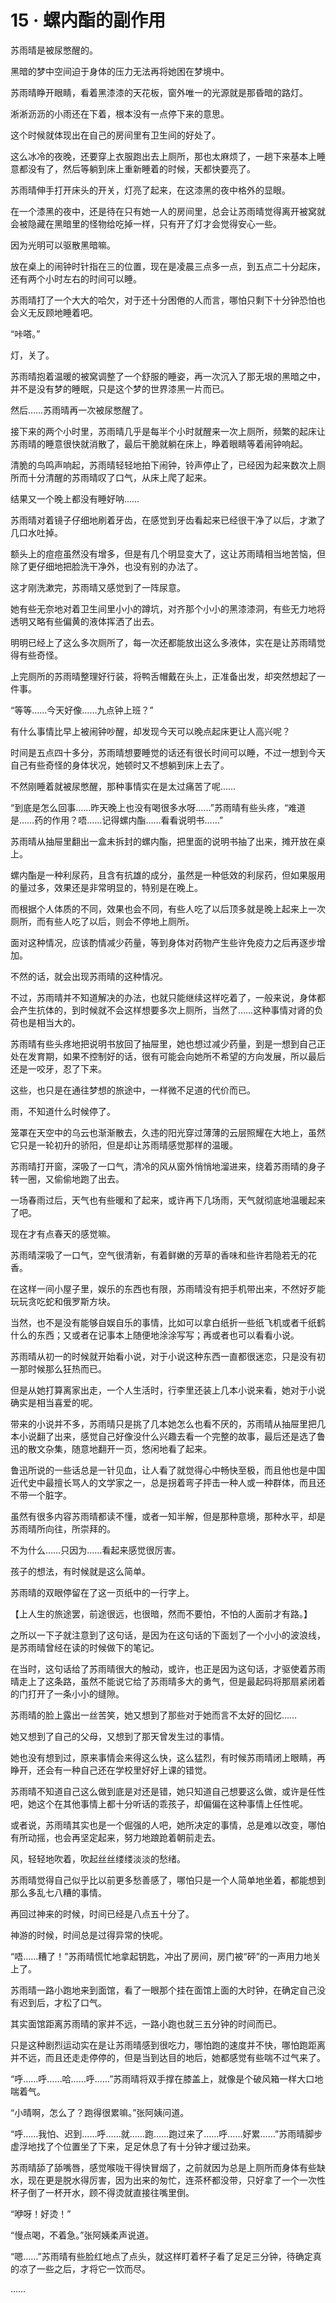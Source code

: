 # 15 · 螺内酯的副作用

苏雨晴是被尿憋醒的。

黑暗的梦中空间迫于身体的压力无法再将她困在梦境中。

苏雨晴睁开眼睛，看着黑漆漆的天花板，窗外唯一的光源就是那昏暗的路灯。

淅淅沥沥的小雨还在下着，根本没有一点停下来的意思。

这个时候就体现出在自己的房间里有卫生间的好处了。

这么冰冷的夜晚，还要穿上衣服跑出去上厕所，那也太麻烦了，一趟下来基本上睡意都没有了，然后等躺到床上重新睡着的时候，天都快要亮了。

苏雨晴伸手打开床头的开关，灯亮了起来，在这漆黑的夜中格外的显眼。

在一个漆黑的夜中，还是待在只有她一人的房间里，总会让苏雨晴觉得离开被窝就会被隐藏在黑暗里的怪物给吃掉一样，只有开了灯才会觉得安心一些。

因为光明可以驱散黑暗嘛。

放在桌上的闹钟时针指在三的位置，现在是凌晨三点多一点，到五点二十分起床，还有两个小时左右的时间可以睡。

苏雨晴打了一个大大的哈欠，对于还十分困倦的人而言，哪怕只剩下十分钟恐怕也会义无反顾地睡着吧。

“咔嗒。”

灯，关了。

苏雨晴抱着温暖的被窝调整了一个舒服的睡姿，再一次沉入了那无垠的黑暗之中，并不是没有梦的睡眠，只是这个梦的世界漆黑一片而已。

然后……苏雨晴再一次被尿憋醒了。

接下来的两个小时里，苏雨晴几乎是每半个小时就醒来一次上厕所，频繁的起床让苏雨晴的睡意很快就消散了，最后干脆就躺在床上，睁着眼睛等着闹钟响起。

清脆的鸟鸣声响起，苏雨晴轻轻地拍下闹钟，铃声停止了，已经因为起来数次上厕所而十分清醒的苏雨晴叹了口气，从床上爬了起来。

结果又一个晚上都没有睡好呐……

苏雨晴对着镜子仔细地刷着牙齿，在感觉到牙齿看起来已经很干净了以后，才漱了几口水吐掉。

额头上的痘痘虽然没有增多，但是有几个明显变大了，这让苏雨晴相当地苦恼，但除了更仔细地把脸洗干净外，也没有别的办法了。

这才刚洗漱完，苏雨晴又感觉到了一阵尿意。

她有些无奈地对着卫生间里小小的蹲坑，对齐那个小小的黑漆漆洞，有些无力地将透明又略有些偏黄的液体挥洒了出去。

明明已经上了这么多次厕所了，每一次还都能放出这么多液体，实在是让苏雨晴觉得有些奇怪。

上完厕所的苏雨晴整理好行装，将鸭舌帽戴在头上，正准备出发，却突然想起了一件事。

“等等……今天好像……九点钟上班？”

有什么事情比早上被闹钟吵醒，却发现今天可以晚点起床更让人高兴呢？

时间是五点四十多分，苏雨晴想要睡觉的话还有很长时间可以睡，不过一想到今天自己有些奇怪的身体状况，她顿时又不想躺到床上去了。

不然刚睡着就被尿憋醒，那种事情实在是太过痛苦了呢……

“到底是怎么回事……昨天晚上也没有喝很多水呀……”苏雨晴有些头疼，“难道是……药的作用？唔……记得螺内酯……看看说明书……”

苏雨晴从抽屉里翻出一盒未拆封的螺内酯，把里面的说明书抽了出来，摊开放在桌上。

螺内酯是一种利尿药，且含有抗雄的成分，虽然是一种低效的利尿药，但如果服用的量过多，效果还是非常明显的，特别是在晚上。

而根据个人体质的不同，效果也会不同，有些人吃了以后顶多就是晚上起来上一次厕所，而有些人吃了以后，则会不停地上厕所。

面对这种情况，应该酌情减少药量，等到身体对药物产生些许免疫力之后再逐步增加。

不然的话，就会出现苏雨晴的这种情况。

不过，苏雨晴并不知道解决的办法，也就只能继续这样吃着了，一般来说，身体都会产生抗体的，到时候就不会这样想要多次上厕所，当然了……这种事情对肾的负荷也是相当大的。

苏雨晴有些头疼地把说明书放回了抽屉里，她也想过减少药量，到是一想到自己正处在发育期，如果不控制好的话，很有可能会向她所不希望的方向发展，所以最后还是一咬牙，忍了下来。

这些，也只是在通往梦想的旅途中，一样微不足道的代价而已。

雨，不知道什么时候停了。

笼罩在天空中的乌云也渐渐散去，久违的阳光穿过薄薄的云层照耀在大地上，虽然它只是一轮初升的骄阳，但是却让苏雨晴感觉那样的温暖。

苏雨晴打开窗，深吸了一口气，清冷的风从窗外悄悄地溜进来，绕着苏雨晴的身子转一圈，又偷偷地跑了出去。

一场春雨过后，天气也有些暖和了起来，或许再下几场雨，天气就彻底地温暖起来了吧。

现在才有点春天的感觉嘛。

苏雨晴深吸了一口气，空气很清新，有着鲜嫩的芳草的香味和些许若隐若无的花香。

在这样一间小屋子里，娱乐的东西也有限，苏雨晴没有把手机带出来，不然好歹能玩玩贪吃蛇和俄罗斯方块。

当然，也不是没有能够自娱自乐的事情，比如可以拿白纸折一些纸飞机或者千纸鹤什么的东西；又或者在记事本上随便地涂涂写写；再或者也可以看看小说。

苏雨晴从初一的时候就开始看小说，对于小说这种东西一直都很迷恋，只是没有初一那时候那么狂热而已。

但是从她打算离家出走，一个人生活时，行李里还装上几本小说来看，她对于小说确实是相当喜爱的呢。

带来的小说并不多，苏雨晴只是挑了几本她怎么也看不厌的，苏雨晴从抽屉里把几本小说翻了出来，感觉自己好像没什么兴趣去看一个完整的故事，最后还是选了鲁迅的散文杂集，随意地翻开一页，悠闲地看了起来。

鲁迅所说的一些话总是一针见血，让人看了就觉得心中畅快至极，而且他也是中国近代史中最擅长骂人的文学家之一，总是拐着弯子抨击一种人或一种群体，而且还不带一个脏字。

虽然有很多内容苏雨晴都读不懂，或者一知半解，但是那种意境，那种水平，却是苏雨晴所向往，所崇拜的。

不为什么……只因为……看起来感觉很厉害。

孩子的想法，有时候就是这么简单。

苏雨晴的双眼停留在了这一页纸中的一行字上。

【上人生的旅途罢，前途很远，也很暗，然而不要怕，不怕的人面前才有路。】

之所以一下子就注意到了这句话，是因为在这句话的下面划了一个小小的波浪线，是苏雨晴曾经在读的时候做下的笔记。

在当时，这句话给了苏雨晴很大的触动，或许，也正是因为这句话，才驱使着苏雨晴走上了这条路，虽然不能说它给了苏雨晴多大的勇气，但是最起码将那扇紧闭着的门打开了一条小小的缝隙。

苏雨晴的脸上露出一丝苦笑，她又想到了那些对于她而言不太好的回忆……

她又想到了自己的父母，又想到了那天曾发生过的事情。

她也没有想到过，原来事情会来得这么快，这么猛烈，有时候苏雨晴闭上眼睛，再睁开，还会有一种自己还在学校里好好上课的错觉。

苏雨晴不知道自己这么做到底是对还是错，她只知道自己想要这么做，或许是任性吧，她这个在其他事情上都十分听话的乖孩子，却偏偏在这种事情上任性呢。

或者说，苏雨晴其实也是一个倔强的人吧，她所决定的事情，总是难以改变，哪怕有所动摇，也会再坚定起来，努力地踉跄着朝前走去。

风，轻轻地吹着，吹起丝丝缕缕淡淡的愁绪。

苏雨晴觉得自己似乎比以前更多愁善感了，哪怕只是一个人简单地坐着，都能想到那么多乱七八糟的事情。

再回过神来的时候，时间已经是八点五十分了。

神游的时候，时间总是过得异常的快呢。

“唔……糟了！”苏雨晴慌忙地拿起钥匙，冲出了房间，房门被“砰”的一声用力地关上了。

苏雨晴一路小跑地来到面馆，看了一眼那个挂在面馆上面的大时钟，在确定自己没有迟到后，才松了口气。

其实面馆距离苏雨晴的家并不远，一路小跑也就三五分钟的时间而已。

只是这种剧烈运动实在是让苏雨晴感到很吃力，哪怕跑的速度并不快，哪怕跑距离并不远，而且还走走停停的，但是当到达目的地后，她都感觉有些喘不过气来了。

“呼……呼……哈……呼……”苏雨晴将双手撑在膝盖上，就像是个破风箱一样大口地喘着气。

“小晴啊，怎么了？跑得很累嘛。”张阿姨问道。

“呼……我怕、迟到……呼……就……跑……跑过来了……呼……好累……”苏雨晴脚步虚浮地找了个位置坐了下来，足足休息了有十分钟才缓过劲来。

苏雨晴舔了舔嘴唇，感觉喉咙干得快冒烟了，之前就因为总是上厕所而身体有些缺水，现在更是脱水得厉害，因为出来的匆忙，连茶杯都没带，只好拿了一个一次性杯子倒了一杯开水，顾不得烫就直接往嘴里倒。

“咿呀！好烫！”

“慢点喝，不着急。”张阿姨柔声说道。

“嗯……”苏雨晴有些脸红地点了点头，就这样盯着杯子看了足足三分钟，待确定真的凉了一些之后，才将它一饮而尽。

……
